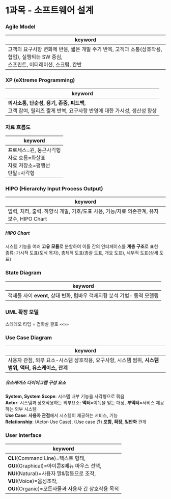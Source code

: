 # 1과목 - 소프트웨어 설계
### Agile Model
|keyword|
|--|
|고객의 요구사항 변화에 반응, 짧은 개발 주기 반복, 고객과 소통(상호작용, 협업), 실행되는 SW 중심, <br>스프린트, 이터레이션, 스크럼, 칸반|
### XP (eXtreme Programming)
|keyword|
|--|
|**의사소통, 단순성, 용기, 존중, 피드백**, <br>고객 참여, 릴리즈 짧게 반복, 요구사항 반영에 대한 가시성, 생산성 향상|
### 자료 흐름도
|keyword|
|--|
|프로세스=원, 둥근사각형<br>자료 흐름=화살표<br>자료 저장소=평행선<br>단말=사각형|
### HIPO (Hierarchy Input Process Output)
|keyword|
|--|
|입력, 처리, 출력. 하향식 개발, 기호/도표 사용, 기능/자료 의존관계, 유지보수, HIPO Chart|  
##### HIPO Chart 
시스템 기능을 여러 **고유 모듈**로 분할하여 이들 간의 인터페이스를 **계층 구조**로 표현  
종류: 가시적 도표(도식 목차), 총체적 도표(총괄 도표, 개요 도표), 세부적 도표(상세 도표)  
### State Diagram
|keyword|
|--|
|객체들 사이 **event**, 상태 변화, 럼바우 객체지향 분석 기법- 동적 모델링|
### UML 확장 모델
스테레오 타입 = 겹화살 괄호 ```<<>>```  
### Use Case Diagram
|keyword|
|--|
|사용자 관점, 외부 요소-시스템 상호작용, 요구사항, 시스템 범위, **시스템 범위, 액터, 유스케이스, 관계**|  
##### 유스케이스 다이어그램 구성 요소
**System, System Scope**: 시스템 내부 기능을 사각형으로 묶음  
**Actor**: 시스템과 상호작용하는 외부요소: **액터**=이득을 얻는 대상, **부액터**=서비스 제공하는 외부 시스템  
**Use Case**: **사용자 관점**에서 시스템이 제공하는 서비스, 기능  
**Relationship**: (Actor-Use Case), (Use case 간) **포함, 확장, 일반화** 관계  
### User Interface
|keyword|
|--|
|**CLI**(Command Line)=텍스트 형태, <br>**GUI**(Graphical)=아이콘&메뉴 마우스 선택, <br>**NUI**(Natural)=사용자 말&행동으로 조작, <br>**VUI**(Voice)=음성조작, <br>**OUI**(Organic)=모든사물과 사용자 간 상호작용 목적|  
